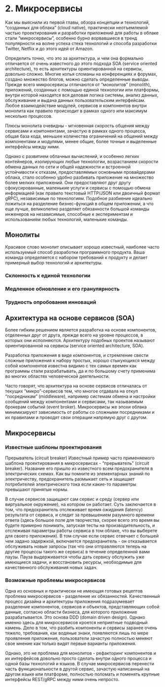 # 2. Микросервисы
 
Как мы выяснили из первой главы, обзора концепции и технологий, “созданных для облака” (cloud native), практически неотъемлемой частью проектирования и разработки приложений для работы в облаке стали “микросервисы”, особенно бурно ворвавшиеся в тренд популярности на волне успеха стека технологий и способа разработки Twitter, Netflix и до этого идей от Amazon.

Определить точно, что это за архитектура, и чем она формально отличается от очень известного до этого подхода SOA (service oriented architecture), то есть архитектуры ориентированной на сервисы, довольно сложно. Многие копья сломаны на конференциях и форумах, создано множество блогов, можно сделать определенные выводы. Прежде всего микросервисы отличаются от “монолитов” (monolith), приложений, созданных с помощью единой технологии или платформы, внутри которой находятся вся деловая логика системы, анализ данных, обслуживание и выдача данных пользовательским  интерфейсам. Любое взаимодействие модулей, сервисов и компонентов внутри монолита как правило происходит в рамках одного или максимум несколько процессов.

Плюсы монолита очевидны - мгновенная скорость общения между сервисами и компонентами, зачастую в рамках одного процесса, общая база кода, меньшее количества ограничений на общений между компонентами и модулями, менее общие, более точные и выделенные интерфейсы между ними. 

Однако с развитием облачных вычислений, и особенно легких контейнеров, изолирующих любые технологии, возрастанием скорости обмена данных по сети и общей надежности и встроенной устойчивости к отказам, предоставляемых основными провайдерами облака, стало особенно удобно разбивать приложение на множество более мелких приложений. Они предоставляют друг другу сфокусированные, маленькие услуги и сервисы с помощью обмена информацией (как правило текстовый HTTP/JSON или двоичный формат gRPC), независимые по технологиям. Подобное разбиение идеально ложиться на разделение бизнес-функций в общем приложении, а что еще лучше, великолепно разделяет обязанности большой команды инженеров на независимые, способные к экспериментам и использованиям любых технологий, маленькие команды. 

## Монолиты

Красивое слово монолит описывает хорошо известный, наиболее часто используемый способ разработки программного продукта. Ваша команда определяется с набором требований к продукту и делает примерный выбор технологий и архитектуры. 

### Склонность к единой технологии

### Медленное обновление и его гранулярность


### Трудность опробования инноваций




## Архитектура на основе сервисов (SOA)

Более гибким решением является разработка на основе компонентов, отделенных друг от друга, прежде всего на уровне процессов, в которых они исполняются. Архитектуру подобных проектов называют ориентированной на сервисы (service oriented architecture, SOA).

Разработка приложения в виде компонентов, и стремление свести сложные приложения к набору простых, хорошо стыкующихся между собой компонентов известна видимо с тех самых времен как программы стали разрабатывать, да и по большому счету применима во многих областях человеческой деятельности.

Часто говорят, что архитектура на основе сервисов отличалась от текущих “микро”-сервисов тем, что многое отдавала на откуп “посредникам” (middleware), например системам обмена и настройки сообщений между компонентами и сервисами, так называемым брокерам событий (event broker). Микросервисы же эпохи облака минимизируют зависимость от работы со сложными посредниками и их правилами и проводят свои операции напрямую друг с другом.

## Микросервисы


### Известные шаблоны проектирования

Прерыватель (circuit breaker)
Известный пример часто применяемого шаблона проектирования в микросервисах - “прерыватель” (circuit breaker). Название его пришло из известного всем предохранителя в электрических схемах. Как вы помните из элементарных знаний по электричеству, предохранитель размыкает сеть и защищает потребителей электрического тока если какие-то параметры превышают принятые нормы.

В случае сервисов защищают сам сервис и среду (сервер или виртуальное окружение), на котором он работает. Суть заключается в том, что предохранитель отслеживает время ожидания (latency) результата от сервиса, и следит за превышением разумного времени ответа (здесь большое поле для творчества, скорее всего это время вы будете примерно понимать, запуская тесты на производительность, и отслеживая параметры работы сервиса в том облаке, что вы выберете для своего приложения). В том случае если сервис отвечает с большей чем задано задержкой, включается предохранитель - он отказывается обслуживать новые запросы (так что они отправляются теперь на другие процессы такого же сервиса) в течение определенной вами паузы. Пауза выдерживается чтобы дать сервису обслужить уже имеющиеся задачи, и восстановить ресурсы, необходимые для качественного обслуживания новых задач.

### Возможные проблемы микросервисов

Одна из основных и практически не имеющая готовых рецептов проблема микросервисов - разделение их обязанностей. Качественный процесс дизайна и архитектуры приложения подразумевает разделение компонентов, сервисов и объектов, представляющих собой данные, согласно области бизнеса, для которого приложение разрабатывается. Это основа DDD (domain driven design). Однако именно здесь для микросервисов кроется неприятные подводный камень. Дело в том, что разбить компоненты и сервисы заранее очень тяжело, требования, как водяные знаки, появляются лишь по мере проявления приложения, пользователи зачастую полностью меняют свое мнение как только видят первые варианты приложения. 

Однако, это не проблема для монолитов - рефакторинг компонентов и их интерфейсов довольно просто сделать внутри одного процесса и одной базы технологий и языков. В случае микросервисов перенести часть функциональности в другой сервис, зачастую написанный на другом языке или платформе, полностью поломать и поменять крупные интерфейсы REST/gRPC между ними очень непросто.


